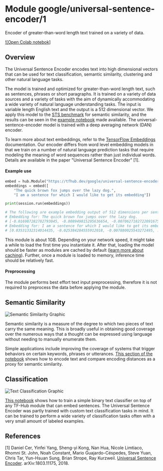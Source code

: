 # Module google/universal-sentence-encoder/1
Encoder of greater-than-word length text trained on a variety of data.


[![Open Colab notebok]](https://colab.research.google.com/github/tensorflow/hub/blob/50bbebaa248cff13e82ddf0268ed1b149ef478f2/examples/colab/semantic_similarity_with_tf_hub_universal_encoder.ipynb)


<!-- fine-tunable: true -->
<!-- format: hub -->
<!-- module-type: text-embedding -->

## Overview

The Universal Sentence Encoder encodes text into high dimensional vectors that
can be used for text classification, semantic similarity, clustering and other
natural language tasks.

The model is trained and optimized for greater-than-word length text, such as
sentences, phrases or short paragraphs. It is trained on a variety of data
sources and a variety of tasks with the aim of dynamically accommodating a wide
variety of natural language understanding tasks. The input is variable length
English text and the output is a 512 dimensional vector. We apply this model to
the [STS benchmark](http://ixa2.si.ehu.es/stswiki/index.php/STSbenchmark) for
semantic similarity, and the results can be seen in the [example
notebook](https://colab.research.google.com/github/tensorflow/hub/blob/50bbebaa248cff13e82ddf0268ed1b149ef478f2/examples/colab/semantic_similarity_with_tf_hub_universal_encoder.ipynb)
made available. The universal-sentence-encoder model is trained with a deep
averaging network (DAN) encoder.

To learn more about text embeddings, refer to the [TensorFlow Embeddings](https://www.tensorflow.org/guide/embedding)
documentation. Our encoder differs from word level embedding models in that we
train on a number of natural language prediction tasks that require modeling the
meaning of word sequences rather than just individual words. Details are
available in the paper "Universal Sentence Encoder" [1].

#### Example use

```python
embed = hub.Module("https://tfhub.dev/google/universal-sentence-encoder/1")
embeddings = embed([
    "The quick brown fox jumps over the lazy dog.",
    "I am a sentence for which I would like to get its embedding"])

print(session.run(embeddings))

# The following are example embedding output of 512 dimensions per sentence
# Embedding for: The quick brown fox jumps over the lazy dog.
# [-0.016987282782793045, -0.008949815295636654, -0.0070627182722091675, ...]
# Embedding for: I am a sentence for which I would like to get its embedding.
# [0.03531332314014435, -0.025384284555912018, -0.007880025543272495, ...]
```

This module is about 1GB. Depending on your network speed, it might take a while
to load the first time you instantiate it. After that, loading the model should
be faster as modules are cached by default
([learn more about caching](https://www.tensorflow.org/hub/tf1_hub_module)). Further,
once a module is loaded to memory, inference time should be relatively fast.

#### Preprocessing
The module performs best effort text input preprocessing, therefore it is not
required to preprocess the data before applying the module.

## Semantic Similarity

![Semantic Similarity Graphic](https://www.gstatic.com/aihub/tfhub/universal-sentence-encoder/example-similarity.png)

Semantic similarity is a measure of the degree to which two pieces of text carry
the same meaning. This is broadly useful in obtaining good coverage over the
numerous ways that a thought can be expressed using language without needing to
manually enumerate them.

Simple applications include improving the coverage of systems that trigger
behaviors on certain keywords, phrases or utterances.
[This section of the notebook](https://colab.research.google.com/github/tensorflow/hub/blob/50bbebaa248cff13e82ddf0268ed1b149ef478f2/examples/colab/semantic_similarity_with_tf_hub_universal_encoder.ipynb#scrollTo=BnvjATdy64eR)
shows how to encode text and compare encoding distances as a proxy for semantic
similarity.

## Classification

![Text Classification Graphic](https://www.gstatic.com/aihub/tfhub/universal-sentence-encoder/example-classification.png)

[This
notebook](https://colab.research.google.com/github/tensorflow/hub/blob/master/docs/tutorials/text_classification_with_tf_hub.ipynb)
shows how to train a simple binary text classifier on top of any TF-Hub module
that can embed sentences. The Universal Sentence Encoder was partly trained with
custom text classification tasks in mind. It can be trained to perform a wide
variety of classification tasks often with a very small amount of labeled
examples.

## References

[1] Daniel Cer, Yinfei Yang, Sheng-yi Kong, Nan Hua, Nicole Limtiaco,
Rhomni St. John, Noah Constant, Mario Guajardo-Céspedes, Steve Yuan, Chris Tar,
Yun-Hsuan Sung, Brian Strope, Ray Kurzweil. [Universal Sentence Encoder](https://arxiv.org/abs/1803.11175).
arXiv:1803.11175, 2018.
